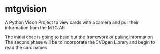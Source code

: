 # mtgvision
A Python Vision Project to view cards with a camera and pull their information from the MTG API

The initial code is going to build out the framework of pulling information
The second phase will be to incorporate the CVOpen Library and begin to read the card names

